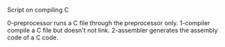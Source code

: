 Script on compiling C


0-preprocessor runs a C file through the preprocessor only.
1-compiler compile a C file but doesn't not link.
2-assembler generates  the assembly code of a C code.
